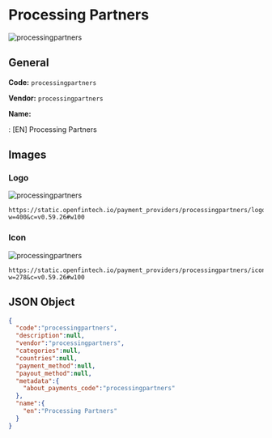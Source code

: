 
# Processing Partners 
![processingpartners](https://static.openfintech.io/payment_providers/processingpartners/logo.png?w=400&c=v0.59.26#w100)  

## General 
 
**Code:** `processingpartners` 
 
**Vendor:** `processingpartners` 
 
**Name:** 
 
:	[EN] Processing Partners 
 

## Images 

### Logo 
 
![processingpartners](https://static.openfintech.io/payment_providers/processingpartners/logo.png?w=400&c=v0.59.26#w100)  

```
https://static.openfintech.io/payment_providers/processingpartners/logo.png?w=400&c=v0.59.26#w100
```  

### Icon 
 
![processingpartners](https://static.openfintech.io/payment_providers/processingpartners/icon.png?w=278&c=v0.59.26#w100)  

```
https://static.openfintech.io/payment_providers/processingpartners/icon.png?w=278&c=v0.59.26#w100
```  

## JSON Object 

```json
{
  "code":"processingpartners",
  "description":null,
  "vendor":"processingpartners",
  "categories":null,
  "countries":null,
  "payment_method":null,
  "payout_method":null,
  "metadata":{
    "about_payments_code":"processingpartners"
  },
  "name":{
    "en":"Processing Partners"
  }
}
```  
